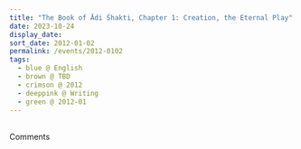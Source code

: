```yaml
---
title: "The Book of Ādi Śhakti, Chapter 1: Creation, the Eternal Play"
date: 2023-10-24
display_date: 
sort_date: 2012-01-02
permalink: /events/2012-0102
tags:
  - blue @ English
  - brown @ TBD
  - crimson @ 2012
  - deeppink @ Writing
  - green @ 2012-01
---
```


<br>

<wave-list>
  <list-title color="green" width="75">Comments</list-title>
  <list-item color="BlanchedAlmond"  width="200"></list-item>
  <list-item color="Lavender"></list-item>
  <list-item color="BlanchedAlmond"></list-item>
</wave-list>